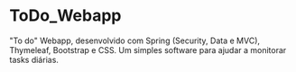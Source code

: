 # ToDo_Webapp
"To do" Webapp, desenvolvido com Spring (Security, Data e MVC), Thymeleaf, Bootstrap e CSS. Um simples software para ajudar a monitorar tasks diárias.
